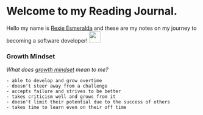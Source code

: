 # Welcome to my Reading Journal.

Hello my name is [Rexie Esmeralda](https://github.com/esmerexie) and these are my notes on my journey to becoming a software developer! <img src="https://img.icons8.com/office/344/code.png" width="30" height="30">

### Growth Mindset

*What does [growth mindset](https://www.atlassian.com/blog/inside-atlassian/growth-mindset) mean to me?*

```
- able to develop and grow overtime
- doesn't steer away from a challenge 
- accepts failure and strives to be better
- takes criticism well and grows from it
- doesn't limit their potential due to the success of others 
- takes time to learn even on their off time

```

